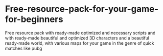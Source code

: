 # Free-resource-pack-for-your-game-for-beginners
Free resource pack with ready-made optimized and necessary scripts and with ready-made beautiful and optimized 3D characters and a beautiful ready-made world, with various maps for your game in the genre of quick matches like pubg
